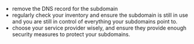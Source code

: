 - remove the DNS record for the subdomain
- regularly check your inventory and ensure the subdomain is still in use and you are still in control of everything
  your subdomains point to.
- choose your service provider wisely, and ensure they provide enough security measures to protect your subdomains.
